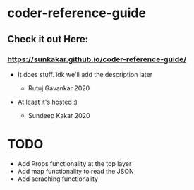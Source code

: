 # coder-reference-guide

## Check it out Here: 
### https://sunkakar.github.io/coder-reference-guide/


- It does stuff. idk we'll add the description later 
    - Rutuj Gavankar 2020

- At least it's hosted :)
    - Sundeep Kakar 2020

# TODO
* Add Props functionality at the top layer
* Add map functionality to read the JSON
* Add seraching functionality 

